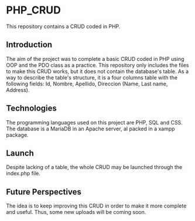 # PHP_CRUD
This repository contains a CRUD coded in PHP. 

## Introduction
The aim of the project was to complete a basic CRUD coded in PHP using OOP and the PDO class as a practice. 
This repository only includes the files to make this CRUD works, but it does not contain the database's table. 
As a way to describe the table's structure, it is a four columns table with the following fields: Id, Nombre, Apellido, Direccion 
(Name, Last name, Address).

## Technologies
The programming languages used on this project are PHP, SQL and CSS. The database is a MariaDB in an Apache server, al packed in a xampp
package. 

## Launch
Despite lacking of a table, the whole CRUD may be launched through the index.php file.

## Future Perspectives
The idea is to keep improving this CRUD in order to make it more complete and useful. Thus, some new uploads will be coming soon.
